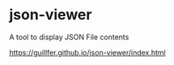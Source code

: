 # json-viewer
A tool to display JSON File contents

https://guillfer.github.io/json-viewer/index.html
